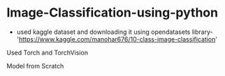 # Image-Classification-using-python

 * used kaggle dataset and downloading it using opendatasets library- 'https://www.kaggle.com/manohar676/10-class-image-classification'

Used Torch and TorchVision


Model from Scratch
